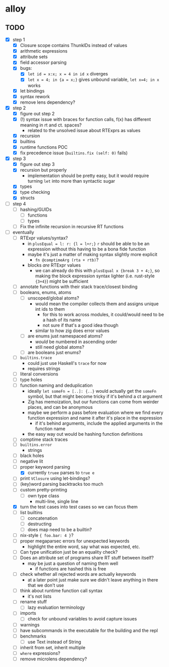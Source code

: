 # alloy

## TODO
- [x] step 1
  - [x] Closure scope contains ThunkIDs instead of values
  - [x] arithmetic expressions
  - [x] attribute sets
  - [x] field accessor parsing
  - [x] bugs:
    - [x] `let id = x:x; x = 4 in id x` diverges
    - [x] `let x = 4; in {a = x;}` gives unbound variable, `let x=4; in x` works
  - [x] let bindings
  - [x] syntax rework
  - [x] remove lens dependency?
- [x] step 2
  - [x] figure out step 2
  - [x] (!) syntax issue with braces for function calls, f(x) has different meaning in rt and ct. spaces?
    - related to the unsolved issue about RTExprs as values
  - [x] recursion
  - [x] builtins
  - [x] runtime functions POC
  - [x] fix precedence issue (`builtins.fix (self: 0)` fails)
- [x] step 3
  - [x] figure out step 3
  - [x] recursion but properly
    - implementation should be pretty easy, but it would require turning `let` into more than syntactic sugar
  - [x] types
  - [x] type checking
  - [x] structs
- [ ] step 4
  - [ ] hashing/GUIDs
    - [ ] functions
    - [ ] types
  - [ ] Fix the infinite recursion in recursive RT functions
- [ ] eventually
  - [ ] RTExpr values/syntax?
    - in `plusEqual = l: r: {l = l+r;}` `r` should be able to be an expression without this having to be a bona fide function
    - maybe it's just a matter of making syntax slightly more explicit
      - `fn @comptimeArg (rta + rtb)`?
    - blocks _are_ RTExpr values
      - we can already do this with `plusEqual x {break 3 + 4;}`, so making the block expression syntax lighter (i.e. rust-style `{3+4}`) might be sufficient
  - [ ] annotate functions with their stack trace/closest binding
  - [ ] booleans, enums, atoms
    - [ ] unscoped/global atoms?
      - would mean the compiler collects them and assigns unique int ids to them
        - for this to work across modules, it could/would need to be a hash of its name
        - not sure if that's a good idea though
      - similar to how zig does error values
    - [ ] are enums just namespaced atoms?
      - _would_ be numbered in ascending order
      - still need global atoms?
    - [ ] are booleans just enums?
  - [ ] `builtins.trace`
    - could just use Haskell's `trace` for now
    - requires strings
  - [ ] literal conversions
  - [ ] type holes
  - [ ] function naming and deduplication
    - ideally `let someFn = [..]: {..}` would actually get the `someFn` symbol, but that might become tricky if it's behind a ct argument
    - Zig has memoization, but our functions can come from weirder places, and can be anonymous
    - maybe we perform a pass before evaluation where we find every function expression and name it after it's place in the expression
      - if it's behind arguments, include the applied arguments in the function name
    - the easy way out would be hashing function definitions
  - [ ] comptime stack traces
  - [ ] `builtins.error`
    - strings
  - [ ] black holes
  - [ ] negative lit
  - [ ] proper keyword parsing
    - [x] currently `truee` parses to `true e`
  - [ ] print `VClosure` using let-bindings?
  - [ ] (key)word parsing backtracks too much
  - [ ] custom pretty-printing
    - [ ] own type class
      - multi-line, single line
  - [x] turn the test cases into test cases so we can focus them
  - [ ] list builtins
    - [ ] concatenation
    - [ ] destructing
    - [ ] does map need to be a builtin?
  - [ ] nix-style `{ foo.bar: 4 }`?
  - [ ] proper megaparsec errors for unexpected keywords
    - highlight the entire word, say what was expected, etc.
  - [ ] Can type unification just be an equality check?
  - [ ] Does an attribute set of programs share RT stuff between itself?
    - may be just a question of naming them well
      - if functions are hashed this is free
  - [ ] check whether all rejected words are actually keywords
    - at a later point just make sure we didn't leave anything in there that we don't use
  - [ ] think about runtime function call syntax
    - it's not lists
  - [ ] rename stuff
    - [ ] lazy evaluation terminology
  - [ ] imports
    - [ ] check for unbound variables to avoid capture issues
  - [ ] warnings
  - [ ] have subcommands in the executable for the building and the repl
  - [ ] benchmarks
    - [ ] use Text instead of String
  - [ ] inherit from set, inherit multiple
  - [ ] `where` expressions?
  - [ ] remove microlens dependency?
